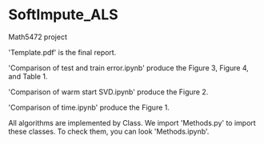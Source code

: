 # SoftImpute_ALS
Math5472 project  

'Template.pdf' is the final report.  

'Comparison of test and train error.ipynb' produce the Figure 3, Figure 4, and Table 1.  

'Comparison of warm start SVD.ipynb' produce the Figure 2.  

'Comparison of time.ipynb' produce the Figure 1.  

All algorithms are implemented by Class. We import 'Methods.py' to import these classes. To check them, you can look 'Methods.ipynb'.  

